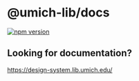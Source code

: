 # @umich-lib/docs

[![npm version](https://badge.fury.io/js/%40umich-lib%2Fdocs.svg)](https://www.npmjs.com/package/@umich-lib/docs)

## Looking for documentation?

https://design-system.lib.umich.edu/
